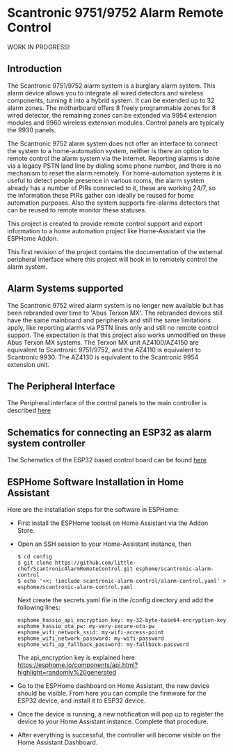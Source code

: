 # Scantronic 9751/9752 Alarm Remote Control 

WORK IN PROGRESS!

## Introduction

The Scantronic 9751/9752 alarm system is a burglary alarm system. This alarm device allows you to integrate all wired detectors
and wireless components, turning it into a hybrid system. It can be extended up to 32 alarm zones.
The motherboard offers 8 freely programmable zones for 8 wired detector, the remaining zones can be extended via 9954
extension modules and 9960 wireless extension modules. Control panels are typically the 9930 panels.

The Scantronic 9752 alarm system does not offer an interface to connect the system to a home-automation system,
neither is there an option to remote control the alarm system via the internet.
Reporting alarms is done via a legacy PSTN land line by dialing some phone number, and there is no mechanism to reset the alarm
remotely.
For home-automation systems it is useful to detect people presence in various rooms, the alarm system already has a number of
PIRs connected to it, these are working 24/7, so the information these PIRs gather can ideally be reused for home automation purposes.
Also the system supports fire-alarms detectors that can be reused to remote monitor these statuses.

This project is created to provide remote control support and export information to a home automation project like Home-Assistant
via the ESPHome Addon.

This first revision of the project contains the documentation of the external peripheral interface where this project will hook in
to remotely control the alarm system.

## Alarm Systems supported
The Scantronic 9752 wired alarm system is no longer new available but has been rebranded over time to 'Abus Terxon MX'.
The rebranded devices still have the same mainboard and peripherals and still the same limitations apply, like reporting alarms
via PSTN lines only and still no remote control support.
The expectation is that this project also works unmodified on these Abus Terxon MX systems.
The Terxon MX unit AZ4100/AZ4150 are equivalent to Scantronic 9751/9752, and the AZ4110 is equivalent to Scantronic 9930.
The AZ4130 is equivalent to the Scantronic 9954 extension unit.

## The Peripheral Interface

The Peripheral interface of the control panels to the main controller is described [here](docs/Protocol.md)

## Schematics for connecting an ESP32 as alarm system controller

The Schematics of the ESP32 based control board can be found [here](docs/Schematics.md)

## ESPHome Software Installation in Home Assistant

Here are the installation steps for the software in ESPHome:
* First install the ESPHome toolset on Home Assistant via the Addon Store.
* Open an SSH session to your Home-Assistant instance, then
  ```
  $ cd config
  $ git clone https://github.com/little-chef/ScantronicAlarmRemoteControl.git esphome/scantronic-alarm-control
  $ echo '<<: !include scantronic-alarm-control/alarm-control.yaml' > esphome/scantronic-alarm-control.yaml
  ```
  Next create the secrets.yaml file in the /config directory and add the following lines:
  ```
  esphome_hassio_api_encryption_key: my-32-byte-base64-encryption-key
  esphome_hassio_ota_pw: my-very-secure-ota-pw
  esphome_wifi_network_ssid: my-wifi-access-point
  esphome_wifi_network_password: my-wifi-password
  esphome_wifi_ap_fallback_password: my-fallback-password
  ```
  The api_encryption key is explained here: https://esphome.io/components/api.html?highlight=randomly%20generated

* Go to the ESPHome dashboard on Home Assistant, the new device should be visible. From
  here you can compile the firmware for the ESP32 device, and install it to ESP32 device.
* Once the device is running, a new notification will pop up to register the device to your
  Home Assistant instance. Complete that procedure.
* After everything is successful, the controller will become visible on the Home Assistant Dashboard.
